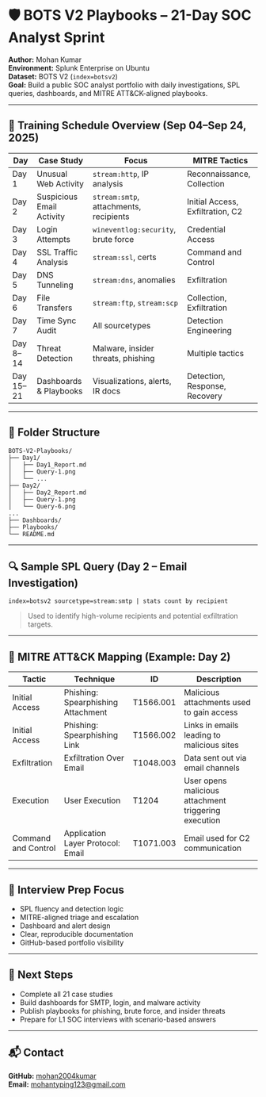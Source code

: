 
# 🛡️ BOTS V2 Playbooks – 21-Day SOC Analyst Sprint  
**Author:** Mohan Kumar  
**Environment:** Splunk Enterprise on Ubuntu  
**Dataset:** BOTS V2 (`index=botsv2`)  
**Goal:** Build a public SOC analyst portfolio with daily investigations, SPL queries, dashboards, and MITRE ATT&CK-aligned playbooks.

---

## 📅 Training Schedule Overview (Sep 04–Sep 24, 2025)

| Day | Case Study | Focus | MITRE Tactics |
|-----|------------|-------|----------------|
| Day 1 | Unusual Web Activity | `stream:http`, IP analysis | Reconnaissance, Collection |
| Day 2 | Suspicious Email Activity | `stream:smtp`, attachments, recipients | Initial Access, Exfiltration, C2 |
| Day 3 | Login Attempts | `wineventlog:security`, brute force | Credential Access |
| Day 4 | SSL Traffic Analysis | `stream:ssl`, certs | Command and Control |
| Day 5 | DNS Tunneling | `stream:dns`, anomalies | Exfiltration |
| Day 6 | File Transfers | `stream:ftp`, `stream:scp` | Collection, Exfiltration |
| Day 7 | Time Sync Audit | All sourcetypes | Detection Engineering |
| Day 8–14 | Threat Detection | Malware, insider threats, phishing | Multiple tactics |
| Day 15–21 | Dashboards & Playbooks | Visualizations, alerts, IR docs | Detection, Response, Recovery |

---

## 📁 Folder Structure

```
BOTS-V2-Playbooks/
├── Day1/
│   ├── Day1_Report.md
│   ├── Query-1.png
│   └── ...
├── Day2/
│   ├── Day2_Report.md
│   ├── Query-1.png
│   └── Query-6.png
...
├── Dashboards/
├── Playbooks/
└── README.md
```

---

## 🔍 Sample SPL Query (Day 2 – Email Investigation)

```spl
index=botsv2 sourcetype=stream:smtp | stats count by recipient
```

> Used to identify high-volume recipients and potential exfiltration targets.

---

## 🎯 MITRE ATT&CK Mapping (Example: Day 2)

| Tactic | Technique | ID | Description |
|--------|-----------|----|-------------|
| Initial Access | Phishing: Spearphishing Attachment | T1566.001 | Malicious attachments used to gain access |
| Initial Access | Phishing: Spearphishing Link | T1566.002 | Links in emails leading to malicious sites |
| Exfiltration | Exfiltration Over Email | T1048.003 | Data sent out via email channels |
| Execution | User Execution | T1204 | User opens malicious attachment triggering execution |
| Command and Control | Application Layer Protocol: Email | T1071.003 | Email used for C2 communication |

---

## 🧠 Interview Prep Focus

- SPL fluency and detection logic
- MITRE-aligned triage and escalation
- Dashboard and alert design
- Clear, reproducible documentation
- GitHub-based portfolio visibility

---

## 🚀 Next Steps

- Complete all 21 case studies
- Build dashboards for SMTP, login, and malware activity
- Publish playbooks for phishing, brute force, and insider threats
- Prepare for L1 SOC interviews with scenario-based answers

---

## 📬 Contact

**GitHub:** [mohan2004kumar](https://github.com/mohan2004kumar)  
**Email:** mohantyping123@gmail.com  

